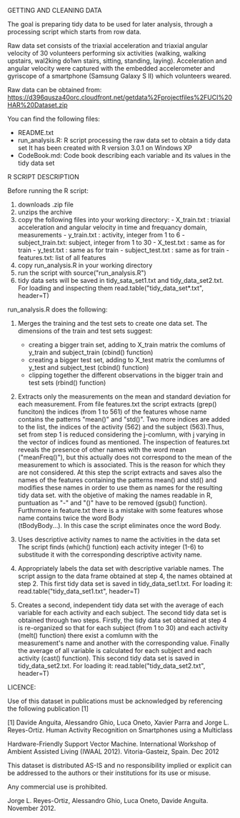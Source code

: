 GETTING AND CLEANING DATA

The goal is preparing tidy data to be used for later analysis, through 
a processing script which starts from row data.

Raw data set consists of the triaxial acceleration and triaxial angular velocity
of 30 volunteers performing six activities (walking, walking upstairs, wal2king do1wn stairs, 
sitting, standing, laying). Acceleration and angular velocity were captured with the embedded
accelerometer and gyriscope of a smartphone (Samsung Galaxy S II) which volunteers weared.

Raw data can be obtained from: 
https://d396qusza40orc.cloudfront.net/getdata%2Fprojectfiles%2FUCI%20HAR%20Dataset.zip 


You can find the following files:
- README.txt
- run_analysis.R: R script processing the raw data set to obtain a tidy data set
                  It has been created with R version 3.0.1 on  Windows XP
- CodeBook.md: Code book describing each variable and its values in the tidy data set








R SCRIPT DESCRIPTION


Before running the R script:

1.   downloads .zip file
2.   unzips the archive
3.   copy the following files into your working directory: 
          - X_train.txt : triaxial acceleration and angular velocity in time and frequancy domain, measurements
          - y_train.txt : activity, integer from 1 to 6
          - subject_train.txt: subject, integer from 1 to 30
          - X_test.txt : same as for train
          - y_test.txt  : same as for train
          - subject_test.txt : same as for train
          - features.txt: list of all features
4.   copy run_analysis.R in your working directory
5.   run the script with source("run_analysis.R")
6.   tidy data sets will be saved in tidy_sata_set1.txt and tidy_data_set2.txt.
     For loading and inspecting them read.table("tidy_data_set*.txt", header=T)

            
            
        

run_analysis.R does the following:

1. Merges the training and the test sets to create one data set.
   The dimensions of the train and test sets suggest:
     - creating a bigger train set, adding to X_train matrix the comlums of y_train and subject_train (cbind() function)
     - creating a bigger test set, adding to X_test matrix the comlumns of y_test and subject_test (cbind() function)
     - clipping together the different observations in the bigger train and test sets (rbind() function)


2. Extracts only the measurements on the mean and standard deviation for each measurement. 
   From file features.txt the script extracts (grep() funciton) the indices (from 1 to 561) of the features whose name 
   contains the patterns "mean()" and "std()". 
   Two more indices are added to the list, the indices of the activity (562) and the subject (563).Thus, set from step 1
   is reduced considering the j-comlumn, with j varying in the vector of indices found as mentioned.
   The inspection of features.txt reveals the presence of other names with the word mean ("meanFreq()"), but this 
   actually does not correspond to the mean of the measurement to which is associated. This is the reason for which they    are not considered.
   At this step the script extracts and saves also the names of the features containing the patterns mean() and std()
   and modifies these names in order to use them as names for the resulting tidy data set. with the objetive of making      the names readable in R, puntuation as "-" and "()" have to be removed (gsub() function).
   Furthrmore in feature.txt there is a mistake with some features whose name contains twice the word Body          
   (tBodyBody...). 
   In this case the script eliminates once the word Body.


3. Uses descriptive activity names to name the activities in the data set
   The script finds (which() function) each activity integer (1-6) to substitude it with the corresponding descriptive      activity name.


4. Appropriately labels the data set with descriptive variable names.
   The script assign to the data frame obtained at step 4, the names obtained at step 2.
   This first tidy data set is saved in tidy_data_set1.txt. 
   For loading it: read.table("tidy_data_set1.txt", header=T)

    
5. Creates a second, independent tidy data set with the average of each variable for each activity and each subject.
   The second tidy data set is obtained through two steps. Firstly, the tidy data set obtained at step 4 is re-organized 
   so that for each subject (from 1 to 30) and each activity (melt() function) there exist a comlumn with the     
   measurement's name and another with the corresponding value. Finally the average of all variable is 
   calculated for each subject and each activity (cast() function).
   This second tidy data set is saved in tidy_data_set2.txt. 
   For loading it: read.table("tidy_data_set2.txt", header=T)



LICENCE:

Use of this dataset in publications must be acknowledged by referencing the following publication [1] 

[1] Davide Anguita, Alessandro Ghio, Luca Oneto, Xavier Parra and Jorge L. Reyes-Ortiz. Human Activity Recognition on Smartphones using a Multiclass 

Hardware-Friendly Support Vector Machine. International Workshop of Ambient Assisted Living (IWAAL 2012). Vitoria-Gasteiz, Spain. Dec 2012

This dataset is distributed AS-IS and no responsibility implied or explicit can be addressed to the authors or their institutions for its use or misuse. 

Any commercial use is prohibited.

Jorge L. Reyes-Ortiz, Alessandro Ghio, Luca Oneto, Davide Anguita. November 2012.
     
